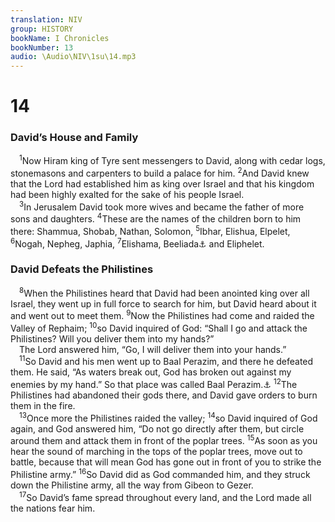 ```yaml
---
translation: NIV
group: HISTORY
bookName: I Chronicles 
bookNumber: 13
audio: \Audio\NIV\1su\14.mp3
---
```


<div class="title"><h1>14</h1><h3>David’s House and Family </h3></div>
<span class="verse 1su_14_1"> <sup>1</sup>Now Hiram king of Tyre sent messengers to David, along with cedar logs, stonemasons and carpenters to build a palace for him. </span>
<span class="verse 1su_14_2"><sup>2</sup>And David knew that the Lord had established him as king over Israel and that his kingdom had been highly exalted for the sake of his people Israel. <br/></span>
<span class="verse 1su_14_3"> <sup>3</sup>In Jerusalem David took more wives and became the father of more sons and daughters. </span>
<span class="verse 1su_14_4"><sup>4</sup>These are the names of the children born to him there: Shammua, Shobab, Nathan, Solomon, </span>
<span class="verse 1su_14_5"><sup>5</sup>Ibhar, Elishua, Elpelet, </span>
<span class="verse 1su_14_6"><sup>6</sup>Nogah, Nepheg, Japhia, </span>
<span class="verse 1su_14_7"><sup>7</sup>Elishama, Beeliada<a data-toggle="tooltip" data-placement="bottom" title="A variant of Eliada">⚓</a> and Eliphelet. <br/></span>
<div class="title"><h3>David Defeats the Philistines </h3></div>
<span class="verse 1su_14_8"> <sup>8</sup>When the Philistines heard that David had been anointed king over all Israel, they went up in full force to search for him, but David heard about it and went out to meet them. </span>
<span class="verse 1su_14_9"><sup>9</sup>Now the Philistines had come and raided the Valley of Rephaim; </span>
<span class="verse 1su_14_10"><sup>10</sup>so David inquired of God: “Shall I go and attack the Philistines? Will you deliver them into my hands?” <br/> The Lord answered him, “Go, I will deliver them into your hands.” <br/></span>
<span class="verse 1su_14_11"> <sup>11</sup>So David and his men went up to Baal Perazim, and there he defeated them. He said, “As waters break out, God has broken out against my enemies by my hand.” So that place was called Baal Perazim.<a data-toggle="tooltip" data-placement="bottom" title="means the lord who breaks out.">⚓</a></span>
<span class="verse 1su_14_12"><sup>12</sup>The Philistines had abandoned their gods there, and David gave orders to burn them in the fire. <br/></span>
<span class="verse 1su_14_13"> <sup>13</sup>Once more the Philistines raided the valley; </span>
<span class="verse 1su_14_14"><sup>14</sup>so David inquired of God again, and God answered him, “Do not go directly after them, but circle around them and attack them in front of the poplar trees. </span>
<span class="verse 1su_14_15"><sup>15</sup>As soon as you hear the sound of marching in the tops of the poplar trees, move out to battle, because that will mean God has gone out in front of you to strike the Philistine army.” </span>
<span class="verse 1su_14_16"><sup>16</sup>So David did as God commanded him, and they struck down the Philistine army, all the way from Gibeon to Gezer. <br/></span>
<span class="verse 1su_14_17"> <sup>17</sup>So David’s fame spread throughout every land, and the Lord made all the nations fear him. <br/></span>
